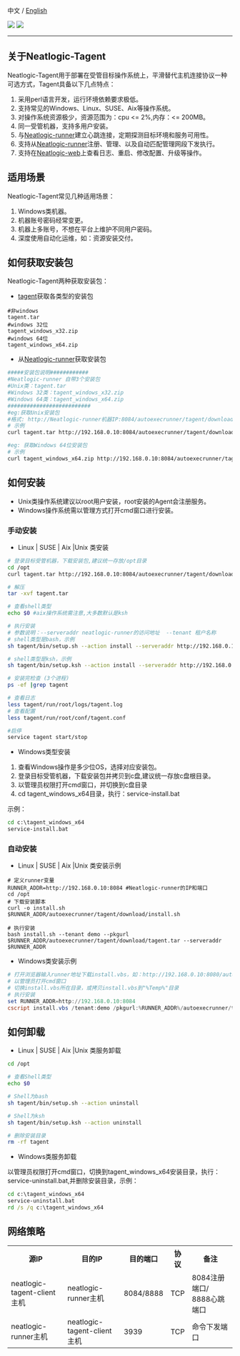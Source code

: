 中文 / [English](README.en.md)
<p align="left">
    <a href="https://opensource.org/licenses/Apache-2.0" alt="License">
        <img src="https://img.shields.io/badge/License-Apache%202.0-blue.svg" /></a>
<a target="_blank" href="https://join.slack.com/t/neatlogichome/shared_invite/zt-1w037axf8-r_i2y4pPQ1Z8FxOkAbb64w">
<img src="https://img.shields.io/badge/Slack-Neatlogic-orange" /></a>
</p>

---

## 关于Neatlogic-Tagent
Neatlogic-Tagent用于部署在受管目标操作系统上，平滑替代主机连接协议一种可选方式，Tagent具备以下几点特点：
<ol>
<li>采用perl语言开发，运行环境依赖要求极低。</li>
<li>支持常见的Windows、Linux、SUSE、Aix等操作系统。</li>
<li>对操作系统资源极少，资源范围为：cpu <= 2%,内存：<= 200MB。</li>
<li>同一受管机器，支持多用户安装。</li>
<li>与<a href="../../../neatlogic-runner">Neatlogic-runner</a>建立心跳连接，定期探测目标环境和服务可用性。</li>
<li>支持从<a href="../../../neatlogic-runner">Neatlogic-runner</a>注册、管理、以及自动匹配管理网段下发执行。</li>
<li>支持在<a href="../../../neatlogic-web">Neatlogic-web</a>上查看日志、重启、修改配置、升级等操作。</li>
</ol>

## 适用场景 
Neatlogic-Tagent常见几种适用场景：
<ol>
<li>Windows类机器。</li>
<li>机器账号密码经常变更。</li>
<li>机器上多账号，不想在平台上维护不同用户密码。</li>
<li>深度使用自动化运维，如：资源安装交付。</li>
</ol>

## 如何获取安装包 
Neatlogic-Tagent两种获取安装包：
* [tagent](../../../neatlogic-itom-all/blob/develop3.0.0/tagent)获取各类型的安装包
```
#非windows
tagent.tar 
#windows 32位
tagent_windows_x32.zip
#windows 64位
tagent_windows_x64.zip
```

* 从<a href="../../../neatlogic-runner">Neatlogic-runner</a>获取安装包
```bash
#####安装包说明############
#Neatlogic-runner 自带3个安装包
#Unix类：tagent.tar
#Windows 32类：tagent_windows_x32.zip
#Windows 64类：tagent_windows_x64.zip
##########################
#eg:获取Unix安装包
#格式: http://Neatlogic-runner机器IP:8084/autoexecrunner/tagent/download/tagent.tar
# 示例
curl tagent.tar http://192.168.0.10:8084/autoexecrunner/tagent/download/tagent.tar

#eg: 获取Windows 64位安装包
# 示例
curl tagent_windows_x64.zip http://192.168.0.10:8084/autoexecrunner/tagent/download/tagent_windows_x64.zip
```

## 如何安装 
* Unix类操作系统建议以root用户安装，root安装的Agent会注册服务。
* Windows操作系统需以管理方式打开cmd窗口进行安装。
### 手动安装

* Linux | SUSE | Aix |Unix 类安装 
```bash 
# 登录目标受管机器，下载安装包,建议统一存放/opt目录
cd /opt
curl tagent.tar http://192.168.0.10:8084/autoexecrunner/tagent/download/tagent.tar

# 解压
tar -xvf tagent.tar

# 查看shell类型
echo $0 #aix操作系统需注意,大多数默认是ksh

# 执行安装
# 参数说明：--serveraddr neatlogic-runner的访问地址  --tenant 租户名称
# shell类型是bash，示例
sh tagent/bin/setup.sh --action install --serveraddr http://192.168.0.10:8084  --tenant demo

# shell类型是ksh，示例
sh tagent/bin/setup.ksh --action install --serveraddr http://192.168.0.10:8084  --tenant demo

# 安装完检查 (3个进程)
ps -ef |grep tagent 

# 查看日志
less tagent/run/root/logs/tagent.log 
# 查看配置 
less tagent/run/root/conf/tagent.conf

#启停
service tagent start/stop 
```

* Windows类型安装
<ol>
<li>查看Windows操作是多少位OS，选择对应安装包。</li>
<li>登录目标受管机器，下载安装包并拷贝到c盘,建议统一存放c盘根目录。</li>
<li>以管理员权限打开cmd窗口，并切换到c盘目录</li>
<li>cd tagent_windows_x64目录，执行：service-install.bat</li>
</ol>

示例：
```bat
cd c:\tagent_windows_x64
service-install.bat
```

### 自动安装

* Linux | SUSE | Aix |Unix 类安装示例

```shell
# 定义runner变量
RUNNER_ADDR=http://192.168.0.10:8084 #Neatlogic-runner的IP和端口
cd /opt
# 下载安装脚本
curl -o install.sh $RUNNER_ADDR/autoexecrunner/tagent/download/install.sh

# 执行安装
bash install.sh --tenant demo --pkgurl $RUNNER_ADDR/autoexecrunner/tagent/download/tagent.tar --serveraddr $RUNNER_ADDR
```

* Windows类安装示例
```powershell
# 打开浏览器输入runner地址下载install.vbs，如：http://192.168.0.10:8080/autoexecrunner/tagent/download/install.vbs
# 以管理员打开cmd窗口
# 切换install.vbs所在目录，或拷贝install.vbs到"%Temp%"目录
# 执行安装
set RUNNER_ADDR=http://192.168.0.10:8084
cscript install.vbs /tenant:demo /pkgurl:%RUNNER_ADDR%/autoexecrunner/tagent/download/tagent_windows_x64.tar /serveraddr:%RUNNER_ADDR% 
```

## 如何卸载
* Linux | SUSE | Aix |Unix 类服务卸载
```bash
cd /opt 

# 查看Shell类型
echo $0

# Shell为bash
sh tagent/bin/setup.sh --action uninstall

# Shell为ksh
sh tagent/bin/setup.ksh --action uninstall

# 删除安装目录
rm -rf tagent
```

* Windows类服务卸载

以管理员权限打开cmd窗口，切换到tagent_windows_x64安装目录，执行：service-uninstall.bat,并删除安装目录，示例：
```bat 
cd c:\tagent_windows_x64
service-uninstall.bat
rd /s /q c:\tagent_windows_x64
```


## 网络策略
<table style="width:100%">
    <tr>
        <th>源IP</th>
        <th>目的IP</th>
        <th>目的端口</th>
        <th>协议</th>
        <th>备注</th>
    </tr>
    <tr>
        <td>neatlogic-tagent-client主机</td>
        <td>neatlogic-runner主机</td>
        <td>8084/8888</td>
        <td>TCP</td>
        <td>
            8084注册端口/
            8888心跳端口
        </td>
    </tr>
    <tr>
        <td>neatlogic-runner主机</td>
        <td>neatlogic-tagent-client主机</td>
        <td>3939</td>
        <td>TCP</td>
        <td>命令下发端口</td>
    </tr>
</table>

